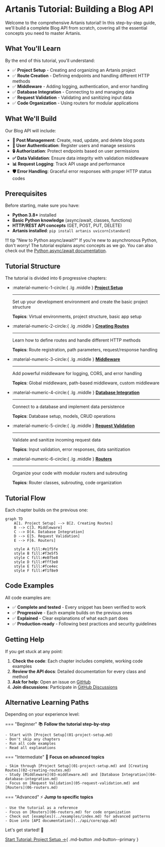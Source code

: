 # Artanis Tutorial: Building a Blog API

Welcome to the comprehensive Artanis tutorial! In this step-by-step guide, we'll build a complete Blog API from scratch, covering all the essential concepts you need to master Artanis.

## What You'll Learn

By the end of this tutorial, you'll understand:

- ✅ **Project Setup** - Creating and organizing an Artanis project
- ✅ **Route Creation** - Defining endpoints and handling different HTTP methods
- ✅ **Middleware** - Adding logging, authentication, and error handling
- ✅ **Database Integration** - Connecting to and managing data
- ✅ **Request Validation** - Validating and sanitizing input data
- ✅ **Code Organization** - Using routers for modular applications

## What We'll Build

Our Blog API will include:

- **📝 Post Management**: Create, read, update, and delete blog posts
- **👤 User Authentication**: Register users and manage sessions
- **🔒 Authorization**: Protect endpoints based on user permissions
- **✅ Data Validation**: Ensure data integrity with validation middleware
- **📊 Request Logging**: Track API usage and performance
- **🛡️ Error Handling**: Graceful error responses with proper HTTP status codes

## Prerequisites

Before starting, make sure you have:

- **Python 3.8+** installed
- **Basic Python knowledge** (async/await, classes, functions)
- **HTTP/REST API concepts** (GET, POST, PUT, DELETE)
- **Artanis installed**: `pip install artanis uvicorn[standard]`

!!! tip "New to Python async/await?"
    If you're new to asynchronous Python, don't worry! The tutorial explains async concepts as we go. You can also check out the [Python async/await documentation](https://docs.python.org/3/library/asyncio.html).

## Tutorial Structure

The tutorial is divided into 6 progressive chapters:

<div class="grid cards" markdown>

-   :material-numeric-1-circle:{ .lg .middle } **[Project Setup](01-project-setup.md)**

    ---

    Set up your development environment and create the basic project structure

    **Topics**: Virtual environments, project structure, basic app setup

-   :material-numeric-2-circle:{ .lg .middle } **[Creating Routes](02-creating-routes.md)**

    ---

    Learn how to define routes and handle different HTTP methods

    **Topics**: Route registration, path parameters, request/response handling

-   :material-numeric-3-circle:{ .lg .middle } **[Middleware](03-middleware.md)**

    ---

    Add powerful middleware for logging, CORS, and error handling

    **Topics**: Global middleware, path-based middleware, custom middleware

-   :material-numeric-4-circle:{ .lg .middle } **[Database Integration](04-database-integration.md)**

    ---

    Connect to a database and implement data persistence

    **Topics**: Database setup, models, CRUD operations

-   :material-numeric-5-circle:{ .lg .middle } **[Request Validation](05-request-validation.md)**

    ---

    Validate and sanitize incoming request data

    **Topics**: Input validation, error responses, data sanitization

-   :material-numeric-6-circle:{ .lg .middle } **[Routers](06-routers.md)**

    ---

    Organize your code with modular routers and subrouting

    **Topics**: Router classes, subrouting, code organization

</div>

## Tutorial Flow

Each chapter builds on the previous one:

```mermaid
graph TD
    A[1. Project Setup] --> B[2. Creating Routes]
    B --> C[3. Middleware]
    C --> D[4. Database Integration]
    D --> E[5. Request Validation]
    E --> F[6. Routers]

    style A fill:#e1f5fe
    style B fill:#f3e5f5
    style C fill:#e8f5e8
    style D fill:#fff3e0
    style E fill:#fce4ec
    style F fill:#f1f8e9
```

## Code Examples

All code examples are:

- ✅ **Complete and tested** - Every snippet has been verified to work
- ✅ **Progressive** - Each example builds on the previous ones
- ✅ **Explained** - Clear explanations of what each part does
- ✅ **Production-ready** - Following best practices and security guidelines

## Getting Help

If you get stuck at any point:

1. **Check the code**: Each chapter includes complete, working code examples
2. **Review the API docs**: Detailed documentation for every class and method
3. **Ask for help**: Open an issue on [GitHub](https://github.com/nordxai/Artanis/issues)
4. **Join discussions**: Participate in [GitHub Discussions](https://github.com/nordxai/Artanis/discussions)

## Alternative Learning Paths

Depending on your experience level:

=== "Beginner"
    📚 **Follow the tutorial step-by-step**

    - Start with [Project Setup](01-project-setup.md)
    - Don't skip any chapters
    - Run all code examples
    - Read all explanations

=== "Intermediate"
    🚀 **Focus on advanced topics**

    - Skim through [Project Setup](01-project-setup.md) and [Creating Routes](02-creating-routes.md)
    - Study [Middleware](03-middleware.md) and [Database Integration](04-database-integration.md)
    - Focus on [Request Validation](05-request-validation.md) and [Routers](06-routers.md)

=== "Advanced"
    ⚡ **Jump to specific topics**

    - Use the tutorial as a reference
    - Focus on [Routers](06-routers.md) for code organization
    - Check out [examples](../examples/index.md) for advanced patterns
    - Dive into [API documentation](../api/core/app.md)

Let's get started! 🚀

[Start Tutorial: Project Setup →](01-project-setup.md){ .md-button .md-button--primary }
